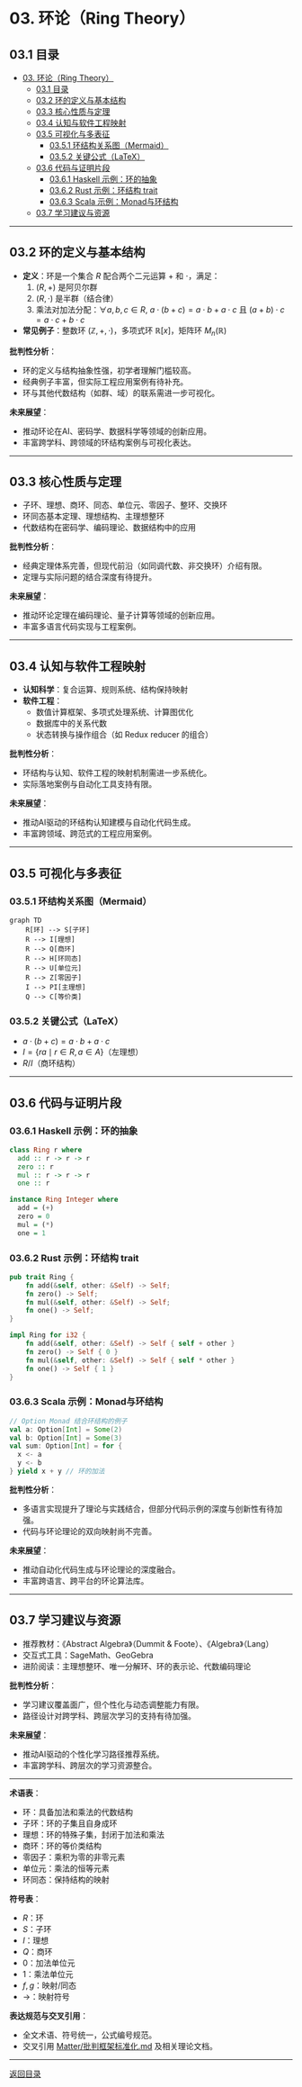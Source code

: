 # 03. 环论（Ring Theory）

## 03.1 目录

- [03. 环论（Ring Theory）](#03-环论ring-theory)
  - [03.1 目录](#031-目录)
  - [03.2 环的定义与基本结构](#032-环的定义与基本结构)
  - [03.3 核心性质与定理](#033-核心性质与定理)
  - [03.4 认知与软件工程映射](#034-认知与软件工程映射)
  - [03.5 可视化与多表征](#035-可视化与多表征)
    - [03.5.1 环结构关系图（Mermaid）](#0351-环结构关系图mermaid)
    - [03.5.2 关键公式（LaTeX）](#0352-关键公式latex)
  - [03.6 代码与证明片段](#036-代码与证明片段)
    - [03.6.1 Haskell 示例：环的抽象](#0361-haskell-示例环的抽象)
    - [03.6.2 Rust 示例：环结构 trait](#0362-rust-示例环结构-trait)
    - [03.6.3 Scala 示例：Monad与环结构](#0363-scala-示例monad与环结构)
  - [03.7 学习建议与资源](#037-学习建议与资源)

---

## 03.2 环的定义与基本结构

- **定义**：环是一个集合 $R$ 配合两个二元运算 $+$ 和 $\cdot$，满足：
  1. $(R, +)$ 是阿贝尔群
  2. $(R, \cdot)$ 是半群（结合律）
  3. 乘法对加法分配：$\forall a, b, c \in R,\ a \cdot (b + c) = a \cdot b + a \cdot c$ 且 $(a + b) \cdot c = a \cdot c + b \cdot c$
- **常见例子**：整数环 $(\mathbb{Z}, +, \cdot)$，多项式环 $\mathbb{R}[x]$，矩阵环 $M_n(\mathbb{R})$

**批判性分析**：

- 环的定义与结构抽象性强，初学者理解门槛较高。
- 经典例子丰富，但实际工程应用案例有待补充。
- 环与其他代数结构（如群、域）的联系需进一步可视化。

**未来展望**：

- 推动环论在AI、密码学、数据科学等领域的创新应用。
- 丰富跨学科、跨领域的环结构案例与可视化表达。

---

## 03.3 核心性质与定理

- 子环、理想、商环、同态、单位元、零因子、整环、交换环
- 环同态基本定理、理想结构、主理想整环
- 代数结构在密码学、编码理论、数据结构中的应用

**批判性分析**：

- 经典定理体系完善，但现代前沿（如同调代数、非交换环）介绍有限。
- 定理与实际问题的结合深度有待提升。

**未来展望**：

- 推动环论定理在编码理论、量子计算等领域的创新应用。
- 丰富多语言代码实现与工程案例。

---

## 03.4 认知与软件工程映射

- **认知科学**：复合运算、规则系统、结构保持映射
- **软件工程**：
  - 数值计算框架、多项式处理系统、计算图优化
  - 数据库中的关系代数
  - 状态转换与操作组合（如 Redux reducer 的组合）

**批判性分析**：

- 环结构与认知、软件工程的映射机制需进一步系统化。
- 实际落地案例与自动化工具支持有限。

**未来展望**：

- 推动AI驱动的环结构认知建模与自动化代码生成。
- 丰富跨领域、跨范式的工程应用案例。

---

## 03.5 可视化与多表征

### 03.5.1 环结构关系图（Mermaid）

```mermaid
graph TD
    R[环] --> S[子环]
    R --> I[理想]
    R --> Q[商环]
    R --> H[环同态]
    R --> U[单位元]
    R --> Z[零因子]
    I --> PI[主理想]
    Q --> C[等价类]
```

### 03.5.2 关键公式（LaTeX）

- $a \cdot (b + c) = a \cdot b + a \cdot c$
- $I = \{ra \mid r \in R, a \in A\}$（左理想）
- $R/I$（商环结构）

---

## 03.6 代码与证明片段

### 03.6.1 Haskell 示例：环的抽象

```haskell
class Ring r where
  add :: r -> r -> r
  zero :: r
  mul :: r -> r -> r
  one :: r

instance Ring Integer where
  add = (+)
  zero = 0
  mul = (*)
  one = 1
```

### 03.6.2 Rust 示例：环结构 trait

```rust
pub trait Ring {
    fn add(&self, other: &Self) -> Self;
    fn zero() -> Self;
    fn mul(&self, other: &Self) -> Self;
    fn one() -> Self;
}

impl Ring for i32 {
    fn add(&self, other: &Self) -> Self { self + other }
    fn zero() -> Self { 0 }
    fn mul(&self, other: &Self) -> Self { self * other }
    fn one() -> Self { 1 }
}
```

### 03.6.3 Scala 示例：Monad与环结构

```scala
// Option Monad 结合环结构的例子
val a: Option[Int] = Some(2)
val b: Option[Int] = Some(3)
val sum: Option[Int] = for {
  x <- a
  y <- b
} yield x + y // 环的加法
```

**批判性分析**：

- 多语言实现提升了理论与实践结合，但部分代码示例的深度与创新性有待加强。
- 代码与环论理论的双向映射尚不完善。

**未来展望**：

- 推动自动化代码生成与环论理论的深度融合。
- 丰富跨语言、跨平台的环论算法库。

---

## 03.7 学习建议与资源

- 推荐教材：《Abstract Algebra》（Dummit & Foote）、《Algebra》（Lang）
- 交互式工具：SageMath、GeoGebra
- 进阶阅读：主理想整环、唯一分解环、环的表示论、代数编码理论

**批判性分析**：

- 学习建议覆盖面广，但个性化与动态调整能力有限。
- 路径设计对跨学科、跨层次学习的支持有待加强。

**未来展望**：

- 推动AI驱动的个性化学习路径推荐系统。
- 丰富跨学科、跨层次的学习资源整合。

---

**术语表**：

- 环：具备加法和乘法的代数结构
- 子环：环的子集且自身成环
- 理想：环的特殊子集，封闭于加法和乘法
- 商环：环的等价类结构
- 零因子：乘积为零的非零元素
- 单位元：乘法的恒等元素
- 环同态：保持结构的映射

**符号表**：

- $R$：环
- $S$：子环
- $I$：理想
- $Q$：商环
- $0$：加法单位元
- $1$：乘法单位元
- $f, g$：映射/同态
- $\to$：映射符号

**表达规范与交叉引用**：

- 全文术语、符号统一，公式编号规范。
- 交叉引用 [Matter/批判框架标准化.md](../../../Matter/批判框架标准化.md) 及相关理论文档。

---

[返回目录](#031-目录)
